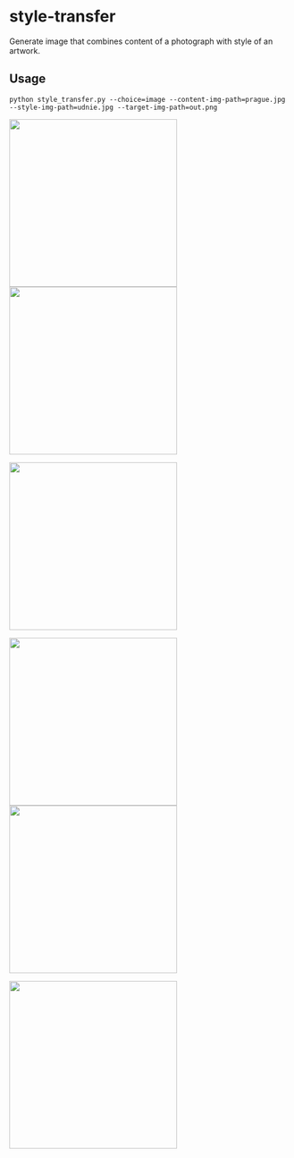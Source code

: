 # style-transfer

Generate image that combines content of a photograph with style of an artwork. 

## Usage

```
python style_transfer.py --choice=image --content-img-path=prague.jpg --style-img-path=udnie.jpg --target-img-path=out.png 

```

<img src="https://s13.postimg.org/5y61h8sav/newyork.jpg" height="300"><img src="https://s13.postimg.org/lwer7e1yf/starrynight.jpg" height="300">
    
<img src="https://s13.postimg.org/gxr8t4ldj/newyork_transformed.png" height="300">

<img src="https://s18.postimg.org/3vqb0gjt5/prague.jpg" height="300"><img src="https://s18.postimg.org/oijlzosnd/udnie2.jpg" height="300">
    
<img src="https://s18.postimg.org/gzvvd5rah/prague_transformed.png" height="300">
